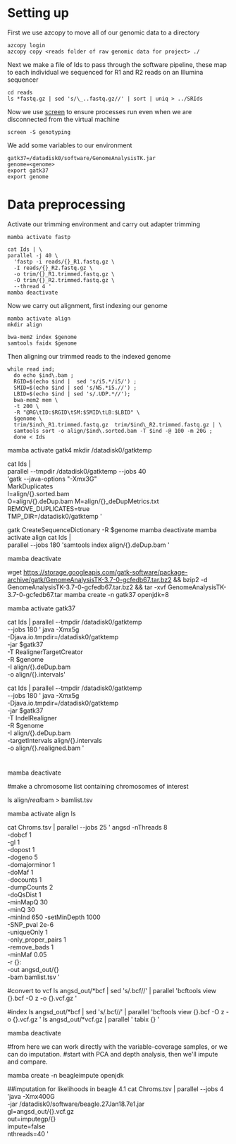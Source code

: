 # Setting up

First we use azcopy to move all of our genomic data to a directory 
```
azcopy login
azcopy copy <reads folder of raw genomic data for project> ./
```
Next we make a file of Ids to pass through the software pipeline, these map to each individual we sequenced for R1 and R2 reads on an Illumina sequencer

```
cd reads
ls *fastq.gz | sed 's/\_..fastq.gz//' | sort | uniq > ../SRIds
```
Now we use [screen](https://www.gnu.org/software/screen/) to ensure processes run even when we are disconnected from the virtual machine 
```
screen -S genotyping
```

We add some variables to our environment
```
gatk37=/datadisk0/software/GenomeAnalysisTK.jar
genome=<genome>
export gatk37
export genome
```
# Data preprocessing
Activate our trimming environment and carry out adapter trimming
```
mamba activate fastp

cat Ids | \
parallel -j 40 \
  'fastp -i reads/{}_R1.fastq.gz \
  -I reads/{}_R2.fastq.gz \
  -o trim/{}_R1.trimmed.fastq.gz \
  -O trim/{}_R2.trimmed.fastq.gz \
  --thread 4 '
mamba deactivate
```
Now we carry out alignment, first indexing our genome
```
mamba activate align
mkdir align

bwa-mem2 index $genome
samtools faidx $genome
```
Then aligning our trimmed reads to the indexed genome

```
while read ind;
  do echo $ind\.bam ;
  RGID=$(echo $ind |  sed 's/i5.*/i5/') ;
  SMID=$(echo $ind | sed 's/NS.*i5.//') ;
  LBID=$(echo $ind | sed 's/.UDP.*//');
  bwa-mem2 mem \
  -t 200 \
  -R "@RG\tID:$RGID\tSM:$SMID\tLB:$LBID" \
  $genome \
  trim/$ind\_R1.trimmed.fastq.gz  trim/$ind\_R2.trimmed.fastq.gz | \
  samtools sort -o align/$ind\.sorted.bam -T $ind -@ 100 -m 20G ;
  done < Ids
```


mamba activate gatk4
mkdir /datadisk0/gatktemp

cat Ids | \
  parallel --tmpdir /datadisk0/gatktemp --jobs 40 \
  'gatk --java-options "-Xmx3G" \
   MarkDuplicates \
   I=align/{}.sorted.bam \
   O=align/{}.deDup.bam M=align/{}_deDupMetrics.txt \
   REMOVE_DUPLICATES=true \
   TMP_DIR=/datadisk0/gatktemp '


gatk CreateSequenceDictionary -R $genome
mamba deactivate
mamba activate align
cat Ids | \
  parallel --jobs 180  'samtools index align/{}.deDup.bam '

mamba deactivate


wget https://storage.googleapis.com/gatk-software/package-archive/gatk/GenomeAnalysisTK-3.7-0-gcfedb67.tar.bz2 &&
bzip2 -d GenomeAnalysisTK-3.7-0-gcfedb67.tar.bz2 &&
tar -xvf GenomeAnalysisTK-3.7-0-gcfedb67.tar
mamba create -n gatk37 openjdk=8

mamba activate gatk37

cat Ids | parallel --tmpdir /datadisk0/gatktemp \
--jobs 180 ' java -Xmx5g  \
-Djava.io.tmpdir=/datadisk0/gatktemp \
-jar $gatk37 \
-T RealignerTargetCreator \
-R $genome \
-I align/{}.deDup.bam \
-o align/{}.intervals'


cat Ids | parallel --tmpdir /datadisk0/gatktemp \
  --jobs 180 ' java -Xmx5g  \
  -Djava.io.tmpdir=/datadisk0/gatktemp \
  -jar $gatk37 \
  -T IndelRealigner \
  -R $genome \
  -I align/{}.deDup.bam \
  -targetIntervals align/{}.intervals \
  -o align/{}.realigned.bam '


#

mamba deactivate

#make a chromosome list containing chromosomes of interest

ls align/*real*bam > bamlist.tsv

mamba activate align
ls

cat Chroms.tsv | parallel --jobs 25 ' angsd -nThreads 8 \
-dobcf 1 \
-gl 1 \
-dopost 1 \
-dogeno 5 \
-domajorminor 1 \
-doMaf 1 \
-docounts 1 \
-dumpCounts 2 \
-doQsDist 1 \
-minMapQ 30 \
-minQ 30 \
-minInd 650 -setMinDepth 1000 \
-SNP_pval 2e-6 \
-uniqueOnly 1 \
-only_proper_pairs 1 \
-remove_bads 1 \
-minMaf 0.05 \
-r {}: \
-out angsd_out/{} \
-bam bamlist.tsv '

 #convert to vcf
ls angsd_out/*bcf | sed 's/.bcf//' | parallel 'bcftools view {}.bcf -O z -o {}.vcf.gz '

#index
ls angsd_out/*bcf | sed 's/.bcf//' | parallel 'bcftools view {}.bcf -O z -o {}.vcf.gz '
ls angsd_out/*vcf.gz | parallel ' tabix {} '

mamba deactivate

#from here we can work directly with the variable-coverage samples, or we can do imputation.
#start with PCA and depth analysis, then we'll impute and compare.

mamba create -n beagleimpute openjdk

##imputation for likelihoods in beagle 4.1
cat Chroms.tsv | parallel --jobs 4 'java -Xmx400G \
  -jar /datadisk0/software/beagle.27Jan18.7e1.jar \
  gl=angsd_out/{}.vcf.gz \
  out=imputegp/{} \
  impute=false \
  nthreads=40 '

